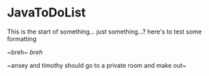 # JavaToDoList

This is the start of something... just something...?
here's to test some formatting

~breh~
*breh*

~ansey and timothy should go to a private room and make out~